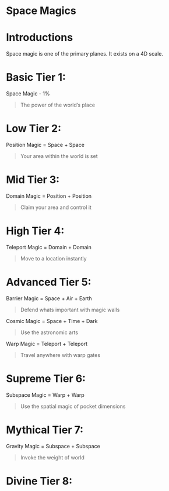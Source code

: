 # Space Magics

# Introductions
Space magic is one of the primary planes. It exists on a 4D scale.

# Basic Tier 1:
Space Magic - 1%
> The power of the world’s place

# Low Tier 2:
Position Magic = Space + Space
> Your area within the world is set

# Mid Tier 3:
Domain Magic = Position + Position
> Claim your area and control it

# High Tier 4:
Teleport Magic = Domain + Domain
> Move to a location instantly

# Advanced Tier 5:
Barrier Magic = Space + Air + Earth
> Defend whats important with magic walls

Cosmic Magic = Space + Time + Dark
> Use the astronomic arts

Warp Magic = Teleport + Teleport
> Travel anywhere with warp gates

# Supreme Tier 6:
Subspace Magic = Warp + Warp
> Use the spatial magic of pocket dimensions

# Mythical Tier 7:
Gravity Magic = Subspace + Subspace
> Invoke the weight of world 

# Divine Tier 8:
